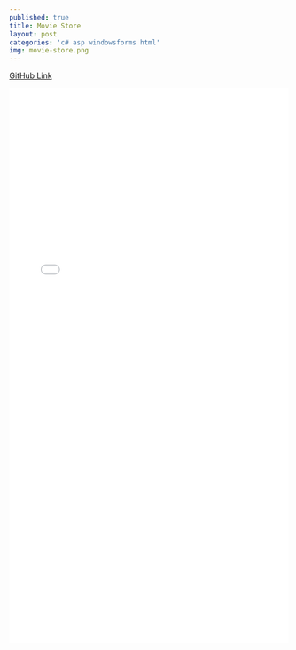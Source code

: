```yaml
---
published: true
title: Movie Store
layout: post
categories: 'c# asp windowsforms html'
img: movie-store.png
---
```

<a href="https://github.com/pateldhruv1993/Movie-Store" class="btn btn-primary">GitHub Link</a>

<embed src="{{site.baseurl}}/ABC Online Store.pdf" width="100%" height="1000px"/>
